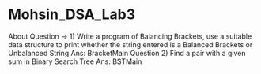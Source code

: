 # Mohsin_DSA_Lab3
 About Question → 1) Write a program of Balancing Brackets, use a suitable data structure to print whether the string entered is a Balanced Brackets or Unbalanced String Ans: BracketMain Question 2) Find a pair with a given sum in Binary Search Tree Ans: BSTMain
